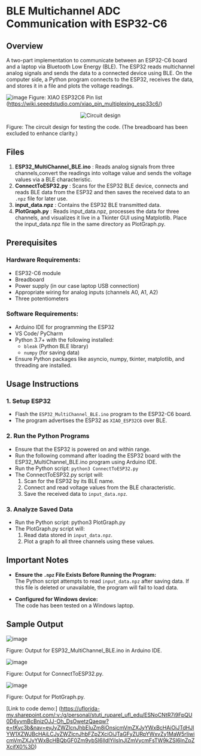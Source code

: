 # BLE Multichannel ADC Communication with ESP32-C6

## Overview
A two-part implementation to communicate between an ESP32-C6 board and a laptop via Bluetooth Low Energy (BLE). 
The ESP32 reads multichannel analog signals and sends the data to a connected device using BLE. On the computer side, a Python program connects to the ESP32, 
receives the data, and stores it in a file and plots the voltage readings.

![image](https://github.com/user-attachments/assets/9fc3b1ea-21c7-4ed2-8131-7ace7a2a633e)
Figure: XIAO ESP32C6 Pin list (https://wiki.seeedstudio.com/xiao_pin_multiplexing_esp33c6/)

<p align="center">
  <img src="https://github.com/user-attachments/assets/f12b0e81-636c-47bd-9117-992593881405" alt="Circuit design" />
</p>
Figure: The circuit design for testing the code. (The breadboard has been excluded to enhance clarity.)

## Files
1. **ESP32_MultiChannel_BLE.ino**  : Reads analog signals from three channels,convert the readings into voltage value and sends the voltage values via a BLE characteristic.
2. **ConnectToESP32.py**  : Scans for the ESP32 BLE device, connects and reads BLE data from the ESP32 and then saves the received data to an `.npz` file for later use.
3. **input_data.npz**  : Contains the ESP32 BLE transmitted data.
4. **PlotGraph.py**  : Reads input_data.npz, processes the data for three channels, and visualizes it live in a Tkinter GUI using Matplotlib.
Place the input_data.npz file in the same directory as PlotGraph.py.

## Prerequisites

### Hardware Requirements:
- ESP32-C6 module
- Breadboard
- Power supply (in our case laptop USB connection)
- Appropriate wiring for analog inputs (channels A0, A1, A2) 
- Three potentiometers

### Software Requirements:
- Arduino IDE for programming the ESP32
- VS Code/ PyCharm
- Python 3.7+ with the following installed:
  - `bleak` (Python BLE library)
  - `numpy` (for saving data)
- Ensure Python packages like asyncio, numpy, tkinter, matplotlib, and threading are installed.

## Usage Instructions

### 1. Setup ESP32
- Flash the `ESP32_MultiChannel_BLE.ino` program to the ESP32-C6 board.
- The program advertises the ESP32 as `XIAO_ESP32C6` over BLE.

### 2. Run the Python Programs
- Ensure that the ESP32 is powered on and within range.
- Run the following command after loading the ESP32 board with the ESP32_MultiChannel_BLE.ino program using Arduino IDE.
- Run the Python script:
  `python3 ConnectToESP32.py`
- The ConnectToESP32.py script will:
  1. Scan for the ESP32 by its BLE name.
  2. Connect and read voltage values from the BLE characteristic.
  3. Save the received data to `input_data.npz`.

### 3. Analyze Saved Data
- Run the Python script:
  python3 PlotGraph.py
- The PlotGraph.py script will:
  1. Read data stored in `input_data.npz`.
  2. Plot a graph fo all three channels using these values. 

## Important Notes

- **Ensure the `.npz` File Exists Before Running the Program:**  
  The Python script attempts to read `input_data.npz` after saving data. If this file is deleted or unavailable, the program will fail to load data.

- **Configured for Windows device:**  
  The code has been tested on a Windows laptop.

## Sample Output

![image](https://github.com/user-attachments/assets/07d5cbc3-f2a9-4058-a162-9bed9cb160d9)

Figure: Output for ESP32_MultiChannel_BLE.ino in Arduino IDE.

![image](https://github.com/user-attachments/assets/5b5c8dd7-9db4-4875-a4f4-b1ec18e5f7ae)

Figure: Output for ConnectToESP32.py.

![image](https://github.com/user-attachments/assets/68eec393-f5ee-42b3-a0f7-db8e0e0fb0fb)

Figure: Output for PlotGraph.py.

[Link to code demo:]
(https://uflorida-my.sharepoint.com/:v:/g/personal/stuti_ruparel_ufl_edu/ESNoCNtR7i9FpQU0D6yvmBcBnizOJJ-Oh_DsOwetzQaeqw?e=tKyc3b&nav=eyJyZWZlcnJhbEluZm8iOnsicmVmZXJyYWxBcHAiOiJTdHJlYW1XZWJBcHAiLCJyZWZlcnJhbFZpZXciOiJTaGFyZURpYWxvZy1MaW5rIiwicmVmZXJyYWxBcHBQbGF0Zm9ybSI6IldlYiIsInJlZmVycmFsTW9kZSI6InZpZXcifX0%3D)
